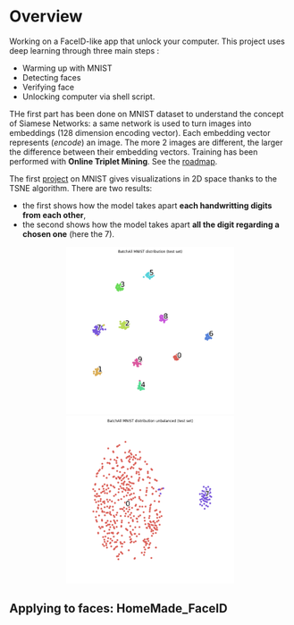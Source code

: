 # Overview
Working on a FaceID-like app that unlock your computer.
This project uses deep learning through three main steps :
- Warming up with MNIST
- Detecting faces
- Verifying face
- Unlocking computer via shell script.

THe first part has been done on MNIST dataset to understand the concept of Siamese Networks: a same network is used to turn images into embeddings (128 dimension encoding vector). Each embedding vector represents (*encode*) an image. The more 2 images are different, the larger the difference between their embedding vectors. Training has been performed with **Online Triplet Mining**. See the [roadmap](TODO).

The first [project](https://github.com/E-delweiss/HomeMade_FaceID/tree/main/ImageVerification_MNIST) on MNIST gives visualizations in 2D space thanks to the TSNE algorithm. There are two results: 
* the first shows how the model takes apart **each handwritting digits from each other**, 
* the second shows how the model takes apart **all the digit regarding a chosen one** (here the 7).

<p align="center">
  <img src="ImageVerification_MNIST/results/BatchAll MNIST distribution (test set).png?raw=true" alt="balanced_set" width="300"/>
  <img src="ImageVerification_MNIST/results/BatchAll MNIST distribution unbalanced (test set).png?raw=true" alt="unbalanced_set" width="300"/>
</p>

## Applying to faces: HomeMade_FaceID
